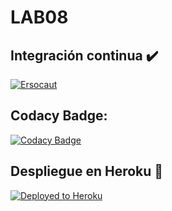 # LAB08

 ## Integración continua :heavy_check_mark:
[![Ersocaut](https://circleci.com/gh/Ersocaut/CVDSLAB08.svg?style=svg&circle-token=9b258945e0576826cf58e1a120da12bdfc0cce88)](https://app.circleci.com/pipelines/github/Ersocaut/CVDSLAB08)

## Codacy Badge:

[![Codacy Badge](https://app.codacy.com/project/badge/Grade/aced2ce86dcd453faf3ccc474763cf3e)](https://www.codacy.com?utm_source=github.com&amp;utm_medium=referral&amp;utm_content=Ersocaut/CVDSLAB08&amp;utm_campaign=Badge_Grade)
 
## Despliegue en Heroku :rocket:
[![Deployed to Heroku](https://www.herokucdn.com/deploy/button.png)](https://lab08cvds.herokuapp.com/)


